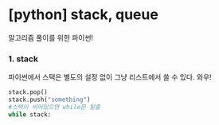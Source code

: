 # [python] stack, queue

알고리즘 풀이를 위한 파이썬!

### 1. stack

파이썬에서 스택은 별도의 설정 없이 그냥 리스트에서 쓸 수 있다. 와우!

```python
stack.pop()
stack.push("something")
#스택이 비어있으면 while문 탈출
while stack:
```

